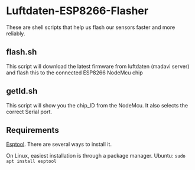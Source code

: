 # Luftdaten-ESP8266-Flasher
These are shell scripts that help us flash our sensors faster and more reliably.

## flash.sh
This script will download the latest firmware from luftdaten (madavi server) and flash this to the connected ESP8266 NodeMcu chip

## getId.sh
This script will show you the chip_ID from the NodeMcu. It also selects the correct Serial port.

## Requirements

[Esptool](https://github.com/espressif/esptool). There are several ways to install it.

On Linux, easiest installation is through a package manager. Ubuntu: `sudo apt install esptool`
